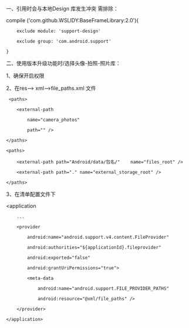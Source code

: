 一、引用时会与本地Design 库发生冲突 需排除：

compile ('com.github.WSLIDY:BaseFrameLibrary:2.0'){

        exclude module: 'support-design'
        
        exclude group: 'com.android.support'
        
    }
    
    
二、使用版本升级功能时/选择头像-拍照-照片库：

1、确保开启权限

2、在res--> xml-->file_paths.xml 文件

 <resources>
        
     <paths>
     
        <external-path
        
            name="camera_photos"
            
            path="" />
            
    </paths>
    
    <paths>
    
        <external-path path="Android/data/包名/"    name="files_root" />
        
        <external-path path="." name="external_storage_root" />
        
    </paths>
    
 </resources>

3、在清单配置文件下

  <application
  
        ...
        
        <provider
        
            android:name="android.support.v4.content.FileProvider"
            
            android:authorities="${applicationId}.fileprovider"
            
            android:exported="false"
            
            android:grantUriPermissions="true">
            
            <meta-data
            
                android:name="android.support.FILE_PROVIDER_PATHS"
                
                android:resource="@xml/file_paths" />
                
        </provider>

    </application>

